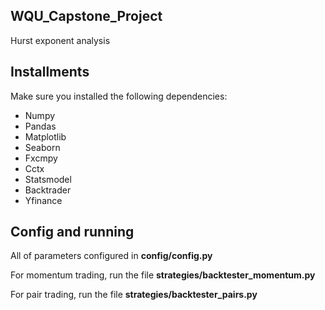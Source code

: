 WQU_Capstone_Project
--
Hurst exponent analysis

Installments
--
Make sure you installed the following dependencies:
- Numpy
- Pandas
- Matplotlib
- Seaborn
- Fxcmpy
- Cctx
- Statsmodel
- Backtrader
- Yfinance

Config and running
--
All of parameters configured in **config/config.py**

For momentum trading, run the file **strategies/backtester_momentum.py**

For pair trading, run the file **strategies/backtester_pairs.py**

